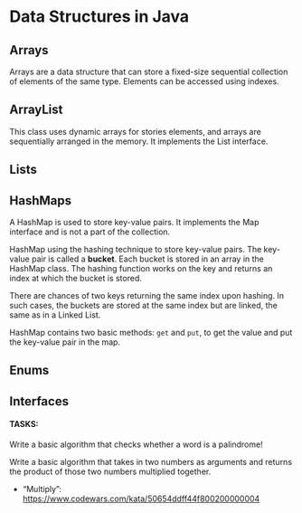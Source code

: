 # Data Structures in Java



## Arrays
Arrays are a data structure that can store a fixed-size sequential collection of elements of the same type. Elements can be accessed using indexes.


## ArrayList 
This class uses dynamic arrays for stories elements, and arrays are sequentially arranged in the memory. It implements the List interface.

## Lists 


## HashMaps
A HashMap is used to store key-value pairs. It implements the Map interface and is not a part of the collection. 

HashMap using the hashing technique to store key-value pairs. The key-value pair is called a **bucket**. Each bucket is stored in an array in the HashMap class. The hashing function works on the key and returns an index at which the bucket is stored. 

There are chances of two keys returning the same index upon hashing. In such cases, the buckets are stored at the same index but are linked, the same as in a Linked List. 

HashMap contains two basic methods: `get` and `put`, to get the value and put the key-value pair in the map. 


## Enums 


## Interfaces


#### TASKS:

Write a basic algorithm that checks whether a word is a palindrome!

Write a basic algorithm that takes in two numbers as arguments and returns the product of those two numbers multiplied together. 

- “Multiply”: https://www.codewars.com/kata/50654ddff44f800200000004